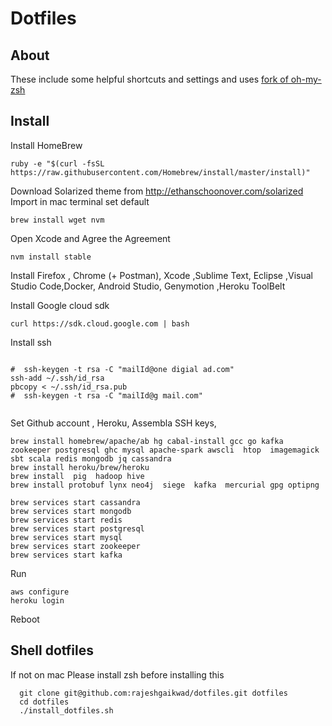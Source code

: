 # Dotfiles

## About

These include some helpful shortcuts and settings and uses [fork of oh-my-zsh](https://github.com/rajeshgaikwad/oh-my-zsh) 



## Install

  Install HomeBrew
  ```
  ruby -e "$(curl -fsSL https://raw.githubusercontent.com/Homebrew/install/master/install)"
  ```

  Download Solarized theme from http://ethanschoonover.com/solarized Import in mac terminal set default
   ```
  brew install wget nvm                                                                                                       
   ```


  Open Xcode and Agree the Agreement
   ```
  nvm install stable
   ```

  Install Firefox , Chrome (+ Postman), Xcode ,Sublime Text, Eclipse ,Visual Studio Code,Docker, Android Studio, Genymotion ,Heroku ToolBelt


  Install Google cloud sdk
   ```
  curl https://sdk.cloud.google.com | bash
   ```
  
  Install ssh

   ```

#  ssh-keygen -t rsa -C "mailId@one digial ad.com"
  ssh-add ~/.ssh/id_rsa
  pbcopy < ~/.ssh/id_rsa.pub
 #  ssh-keygen -t rsa -C "mailId@g mail.com"

 
   ```

  Set Github account , Heroku, Assembla SSH keys, 


   ```
brew install homebrew/apache/ab hg cabal-install gcc go kafka zookeeper postgresql ghc mysql apache-spark awscli  htop  imagemagick  sbt scala redis mongodb jq cassandra
brew install heroku/brew/heroku
brew install  pig  hadoop hive 
brew install protobuf lynx neo4j  siege  kafka  mercurial gpg optipng

brew services start cassandra
brew services start mongodb
brew services start redis
brew services start postgresql
brew services start mysql
brew services start zookeeper
brew services start kafka
   ```
  Run  
   ```
   aws configure
   heroku login
   ```

  Reboot

## Shell dotfiles

  If not on mac Please install zsh before installing this
  ```
    git clone git@github.com:rajeshgaikwad/dotfiles.git dotfiles
    cd dotfiles
    ./install_dotfiles.sh
  ```

